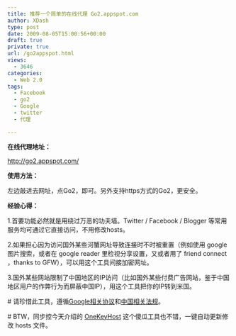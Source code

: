 ```yaml
---
title: 推荐一个简单的在线代理 Go2.appspot.com
author: XDash
type: post
date: 2009-08-05T15:00:56+00:00
draft: true
private: true
url: /go2appspot.html
views:
  - 3646
categories:
  - Web 2.0
tags:
  - Facebook
  - go2
  - Google
  - twitter
  - 代理

---
```

**在线代理地址：**

<a href="http://go2.appspot.com/" target="_blank">http://go2.appspot.com/</a>

**使用方法：**

左边敲进去网址，点Go2，即可。另外支持https方式的Go2，更安全。

**经验心得：**

1.首要功能必然就是用绕过万恶的功夫墙。Twitter / Facebook / Blogger 等常用服务均可通过它直接访问，不用修改hosts。

2.如果担心因为访问国外某些河蟹网址导致连接时不时被重置（例如使用 google 图片搜索，或者在 google reader 里检视分享设置，又或者用了 friend connect ，thanks to GFW），可以用这个工具间接加密网址。

3.国外某些网站限制了中国地区的IP访问（比如国外某些付费广告网站，鉴于中国地区用户的作弊行为而屏蔽中国IP），用这个工具把你的IP转到米国。

\# 请珍惜此工具，遵循[Google相关协议][1]和[中国相关法规][2]。

\# BTW，同步控今天介绍的 <a href="http://www.syncoo.com/onekeyhost-461.htm" target="_blank">OneKeyHost</a> 这个傻瓜工具也不错，一键自动更新修改 hosts 文件。

 [1]: http://code.google.com/appengine/program_policies.html
 [2]: http://www.cnnic.net.cn/html/Dir/1997/12/11/0650.htm "不能访问低俗或不和谐的内容"